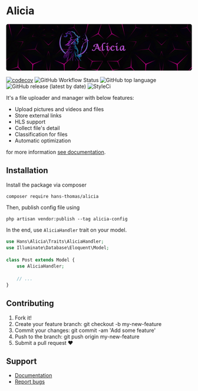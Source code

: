 # Alicia

<p align="center"><img alt="alicia banner" src="assets/alicia-banner.png"></p>

[![codecov](https://codecov.io/gh/hans-thomas/alicia/branch/master/graph/badge.svg?token=X1D6I0JLSZ)](https://codecov.io/gh/hans-thomas/alicia)
![GitHub Workflow Status](https://img.shields.io/github/actions/workflow/status/hans-thomas/alicia/php.yml)
![GitHub top language](https://img.shields.io/github/languages/top/hans-thomas/alicia)
![GitHub release (latest by date)](https://img.shields.io/github/v/release/hans-thomas/alicia)
![StyleCi](https://github.styleci.io/repos/464456765/shield?style=plastic)

It's a file uploader and manager with below features:

- Upload pictures and videos and files
- Store external links
- HLS support
- Collect file's detail
- Classification for files
- Automatic optimization

for more information [see documentation](https://docs-alicia.vercel.app/).

## Installation

Install the package via composer

```shell
composer require hans-thomas/alicia
```

Then, publish config file using

```shell
php artisan vendor:publish --tag alicia-config
```

In the end, use `AliciaHandler` trait on your model.

```php
use Hans\Alicia\Traits\AliciaHandler;
use Illuminate\Database\Eloquent\Model;

class Post extends Model {
    use AliciaHandler;
    
    // ...
}
```

## Contributing

1. Fork it!
2. Create your feature branch: git checkout -b my-new-feature
3. Commit your changes: git commit -am 'Add some feature'
4. Push to the branch: git push origin my-new-feature
5. Submit a pull request ❤️

Support
-------

- [Documentation](https://docs-alicia.vercel.app/)
- [Report bugs](https://github.com/hans-thomas/alicia/issues)


